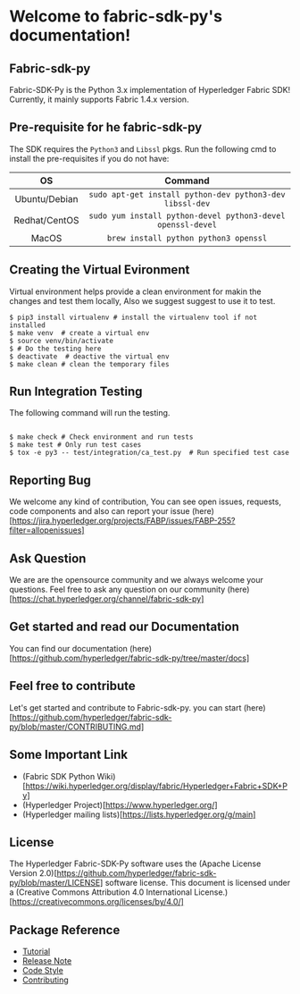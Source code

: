 Welcome to fabric-sdk-py's documentation!
=========================================

## Fabric-sdk-py

Fabric-SDK-Py is the Python 3.x implementation of Hyperledger Fabric SDK! Currently, it mainly supports Fabric 1.4.x version.

## Pre-requisite for he fabric-sdk-py

The SDK requires the `Python3` and `Libssl` pkgs. Run the following cmd to install the pre-requisites if you do not have:

| OS            | Command                                                     |
| :-----------: | :---------------------------------------------------------: |
| Ubuntu/Debian | `sudo apt-get install python-dev python3-dev libssl-dev`    |
| Redhat/CentOS | `sudo yum install python-devel python3-devel openssl-devel` |
| MacOS         | `brew install python python3 openssl`                       |

## Creating the Virtual Evironment

Virtual environment helps provide a clean environment for makin the changes and test them locally, Also we suggest suggest to use it to test.

```
$ pip3 install virtualenv # install the virtualenv tool if not installed
$ make venv  # create a virtual env
$ source venv/bin/activate
$ # Do the testing here
$ deactivate  # deactive the virtual env
$ make clean # clean the temporary files

```

## Run Integration Testing

The following command will run the testing.

```

$ make check # Check environment and run tests
$ make test # Only run test cases
$ tox -e py3 -- test/integration/ca_test.py  # Run specified test case

```

## Reporting Bug
We welcome any kind of contribution, You can see open issues, requests, code components and also can report your issue (here)[https://jira.hyperledger.org/projects/FABP/issues/FABP-255?filter=allopenissues]

## Ask Question
We are are the opensource community and we always welcome your questions.
Feel free to ask any question on our community (here)[https://chat.hyperledger.org/channel/fabric-sdk-py]

## Get started and read our Documentation
You can find our documentation (here)[https://github.com/hyperledger/fabric-sdk-py/tree/master/docs]

## Feel free to contribute
Let's get started and contribute to Fabric-sdk-py. you can start (here)[https://github.com/hyperledger/fabric-sdk-py/blob/master/CONTRIBUTING.md]

## Some Important Link
* (Fabric SDK Python Wiki)[https://wiki.hyperledger.org/display/fabric/Hyperledger+Fabric+SDK+Py]
* (Hyperledger Project)[https://www.hyperledger.org/]
* (Hyperledger mailing lists)[https://lists.hyperledger.org/g/main]

## License
The Hyperledger Fabric-SDK-Py software uses the (Apache License Version 2.0)[https://github.com/hyperledger/fabric-sdk-py/blob/master/LICENSE] software license.
This document is licensed under a (Creative Commons Attribution 4.0 International License.)[https://creativecommons.org/licenses/by/4.0/]

## Package Reference

* [Tutorial](tutorial.md)
* [Release Note](release_note.md)
* [Code Style](code_style.md)
* [Contributing](CONTRIBUTING.md)